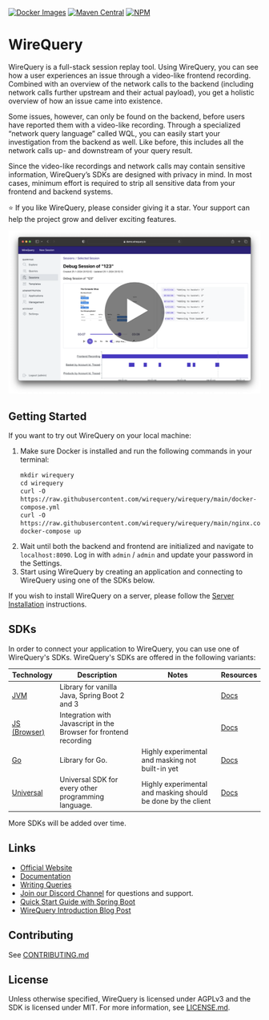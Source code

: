 [![Docker Images](https://img.shields.io/badge/docker-latest-blue)](https://github.com/orgs/wirequery/packages?repo_name=wirequery&ecosystem=container)
[![Maven Central](https://img.shields.io/maven-central/v/com.wirequery/wirequery-spring-boot-3-starter)](https://central.sonatype.com/search?q=com.wirequery)
[![NPM](https://img.shields.io/npm/v/@wirequery/wirequery-js-core)](https://www.npmjs.com/package/@wirequery/wirequery-js-core)

# WireQuery

WireQuery is a full-stack session replay tool. Using WireQuery, you can see how a user experiences an issue through a
video-like frontend recording. Combined with an overview of the network calls to the backend (including network calls
further upstream and their actual payload), you get a holistic overview of how an issue came into existence.

Some issues, however, can only be found on the backend, before users have reported them with a video-like
recording. Through a specialized “network query language” called WQL, you can easily start your investigation from the
backend as well. Like before, this includes all the network calls up- and downstream of your query result.

Since the video-like recordings and network calls may contain sensitive information, WireQuery’s SDKs are designed with
privacy in mind. In most cases, minimum effort is required to strip all sensitive data from your frontend and backend
systems.

⭐ If you like WireQuery, please consider giving it a star. Your support can help the project grow and deliver exciting
features.

<a href="https://youtu.be/lt-9KZOFffA?si=BiVf9Onhmeg_Za1w"><img src="screenshot_3_with_play_btn.png"></a>

## Getting Started

If you want to try out WireQuery on your local machine:

1. Make sure Docker is installed and run the following commands in your terminal:
    ```
    mkdir wirequery
    cd wirequery
    curl -O https://raw.githubusercontent.com/wirequery/wirequery/main/docker-compose.yml
    curl -O https://raw.githubusercontent.com/wirequery/wirequery/main/nginx.conf
    docker-compose up
    ```
2. Wait until both the backend and frontend are initialized and navigate to `localhost:8090`. Log in with `admin` / `admin` and update your password in the Settings.
3. Start using WireQuery by creating an application and connecting to WireQuery using one of the SDKs below.

If you wish to install WireQuery on a server, please follow the [Server Installation](https://www.wirequery.io/docs/introduction/server-installation) instructions.

## SDKs

In order to connect your application to WireQuery, you can use one of WireQuery's SDKs. WireQuery's SDKs are offered in the following variants:

| Technology                  | Description                                                       | Notes                                                        | Resources                                            |
|-----------------------------|-------------------------------------------------------------------|--------------------------------------------------------------|------------------------------------------------------|
| [JVM](/sdk/jvm)             | Library for vanilla Java, Spring Boot 2 and 3                     |                                                              | [Docs](https://www.wirequery.io/docs/sdks/jvm)       |
| [JS (Browser)](/sdk/js)     | Integration with Javascript in the Browser for frontend recording |                                                              | [Docs](https://www.wirequery.io/docs/sdks/js)        |
| [Go](/sdk/go)               | Library for Go.                                                   | Highly experimental and masking not built-in yet             | [Docs](https://www.wirequery.io/docs/sdks/go)        |
| [Universal](/sdk/universal) | Universal SDK for every other programming language.               | Highly experimental and masking should be done by the client | [Docs](https://www.wirequery.io/docs/sdks/universal) |

More SDKs will be added over time.

## Links

- [Official Website](https://www.wirequery.io)
- [Documentation](https://www.wirequery.io/docs)
- [Writing Queries](https://www.wirequery.io/docs/guides/writing-queries)
- [Join our Discord Channel](https://discord.gg/BfaMCtkZe2) for questions and support.
- [Quick Start Guide with Spring Boot](https://www.wirequery.io/blog/wirequery-spring-boot)
- [WireQuery Introduction Blog Post](https://www.wirequery.io/blog/unveiling-wirequery)

## Contributing

See [CONTRIBUTING.md](CONTRIBUTING.md)

## License

Unless otherwise specified, WireQuery is licensed under AGPLv3 and the SDK is licensed under MIT. For more information,
see [LICENSE.md](LICENSE.md).
